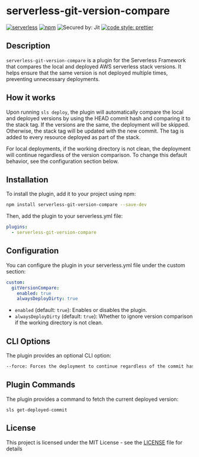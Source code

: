 # serverless-git-version-compare

[![serverless](http://public.serverless.com/badges/v3.svg)](http://www.serverless.com)
[![npm](https://img.shields.io/npm/v/serverless-git-version-compare.svg)](https://www.npmjs.com/package/serverless-git-version-compare)
![Secured by: Jit](https://img.shields.io/badge/Secured%20by-Jit-B8287F?style=?style=plastic)
[![code style: prettier](https://img.shields.io/badge/code_style-prettier-ff69b4.svg)](https://github.com/prettier/prettier)

## Description

`serverless-git-version-compare` is a plugin for the Serverless Framework that compares the local and deployed AWS
serverless stack versions. It helps ensure that the same version is not deployed multiple times, preventing unnecessary
deployments.


## How it works
Upon running `sls deploy`, the plugin will automatically compare the local and deployed versions by using the HEAD commit hash and comparing it to the stack tag.
If the versions are the same, the deployment will be skipped. Otherwise, the stack tag will be updated with the new commit.
The tag is added to every resource deployed as part of the stack.

For local deployments, if the working directory is not clean, the deployment will continue regardless of the version comparison.
To change this default behavior, see the configuration section below.

## Installation

To install the plugin, add it to your project using npm:

```bash
npm install serverless-git-version-compare --save-dev
```
Then, add the plugin to your serverless.yml file:
```yaml
plugins:
  - serverless-git-version-compare
```

## Configuration
You can configure the plugin in your serverless.yml file under the custom section:
```yaml
custom:
  gitVersionCompare:
    enabled: true
    alwaysDeployDirty: true
```
- `enabled` (default: `true`): Enables or disables the plugin.
- `alwaysDeployDirty` (default: `true`): Whether to ignore version comparison if the working directory is not clean.

## CLI Options
The plugin provides an optional CLI option:
```bash
--force: Forces the deployment to continue regardless of the commit hash.
```

## Plugin Commands
The plugin provides a command to fetch the current deployed version:
```text
sls get-deployed-commit
```

## License
This project is licensed under the MIT License - see the [LICENSE](LICENSE) file for details
